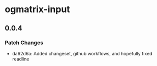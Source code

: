 # ogmatrix-input

## 0.0.4

### Patch Changes

- da62d6a: Added changeset, github workflows, and hopefully fixed readline
